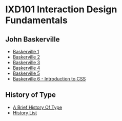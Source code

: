IXD101 Interaction Design Fundamentals
======================================

John Baskerville
----------------

- [Baskerville 1](https://halmcgonigle.github.io/johnbaskerville/john_baskerville.html)
- [Baskerville 2](https://halmcgonigle.github.io/johnbaskerville/baskerville2.html)
- [Baskerville 3](https://halmcgonigle.github.io/johnbaskerville/baskerville3.html)
- [Baskerville 4](https://halmcgonigle.github.io/johnbaskerville/baskerville4.html)
- [Baskerville 5](https://halmcgonigle.github.io/johnbaskerville/baskerville5.html)
- [Baskerville 6 - Introduction to CSS](https://halmcgonigle.github.io/johnbaskerville/baskerville6.html)


History of Type
---------------

- [A Brief History Of Type](https://halmcgonigle.github.io/johnbaskerville/a_brief_history_of_type.html)
- [History List](https://halmcgonigle.github.io/johnbaskerville/type_history_list.html)